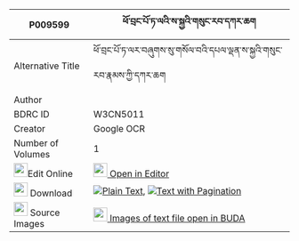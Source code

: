 |P009599|ཕོ་བྲང་པོ་ཏ་ལའི་ས་སྐྱའི་གསུང་རབ་དཀར་ཆག 
| --- | --- 
|Alternative Title |ཕོ་བྲང་པོ་ཏ་ལར་བཞུགས་སུ་གསོལ་བའི་དཔལ་ལྡན་ས་སྐྱའི་གསུང་རབ་རྣམས་ཀྱི་དཀར་ཆག
|Author | 
|BDRC ID | W3CN5011
|Creator | Google OCR
|Number of Volumes| 1
|<img width="25" src="https://img.icons8.com/color/25/000000/edit-property.png">Edit Online| [<img width="25" src="https://avatars.githubusercontent.com/u/45091458?s=200&v=4"> Open in Editor](http://editor.openpecha.org/P009599)
|<img width="25" src="https://img.icons8.com/fluent/48/000000/download-2.png"/>  Download | [![](https://img.icons8.com/color/20/000000/txt.png)Plain Text](https://github.com/Openpecha/P009599/releases/download/v1/podrangpo_tala_i_sakya_i_sungr_plain_P009599.zip), [![](https://img.icons8.com/color/20/000000/txt.png)Text with Pagination](https://github.com/Openpecha/P009599/releases/download/v1/podrangpo_tala_i_sakya_i_sungr_pages_P009599.zip)
|<img width="25" src="https://img.icons8.com/plasticine/100/000000/pictures-folder.png"/>  Source Images | [<img width="25" src="https://library.bdrc.io/icons/BUDA-small.svg"> Images of text file open in BUDA](https://library.bdrc.io/show/bdr:W3CN5011)